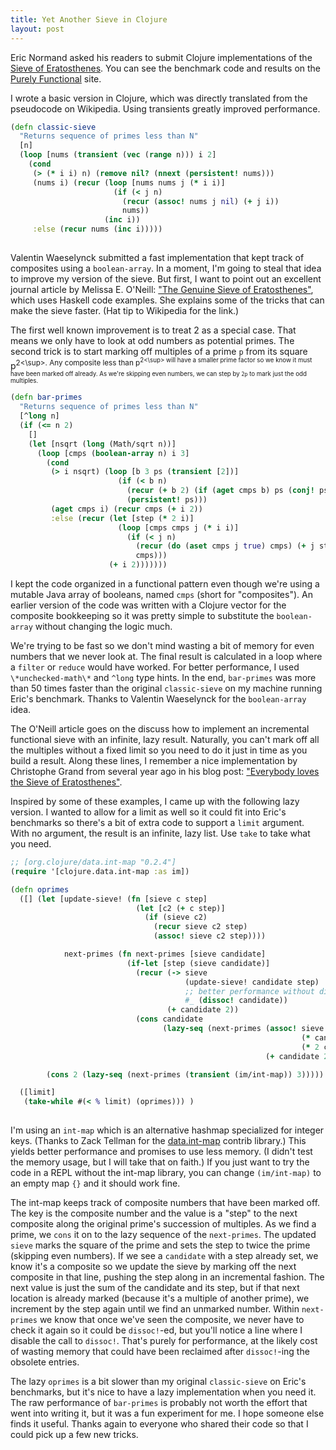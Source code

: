 ```yaml
---
title: Yet Another Sieve in Clojure
layout: post
--- 
```


Eric Normand asked his readers to submit Clojure implementations of the
[Sieve of Eratosthenes][1].  You can see the benchmark code and results on the
[Purely Functional][2] site.

[1]: https://en.wikipedia.org/wiki/Sieve_of_Eratosthenes

[2]: https://purelyfunctional.tv/issues/purelyfunctional-tv-newsletter-315-use-the-correct-data-structure-for-the-job/

I wrote a basic version in Clojure, which was directly translated from the pseudocode on Wikipedia.
Using transients greatly improved performance.

```clojure
(defn classic-sieve
  "Returns sequence of primes less than N"
  [n]
  (loop [nums (transient (vec (range n))) i 2]
    (cond
     (> (* i i) n) (remove nil? (nnext (persistent! nums)))
     (nums i) (recur (loop [nums nums j (* i i)]
                       (if (< j n)
                         (recur (assoc! nums j nil) (+ j i))
                         nums))
                     (inc i))
     :else (recur nums (inc i)))))
	 
```

Valentin Waeselynck submitted a fast implementation that kept track of composites using a
`boolean-array`.  In a moment, I'm going to steal that idea to improve my version of the
sieve.  But first, I want to point out an excellent journal article by Melissa E. O'Neill:
["The Genuine Sieve of Eratosthenes"][3], which uses Haskell code examples.  She explains
some of the tricks that can make the sieve faster.  (Hat tip to Wikipedia for the link.)

[3]: http://www.cs.hmc.edu/~oneill/papers/Sieve-JFP.pdf

The first well known improvement is to treat 2 as a special case.  That means we only have
to look at odd numbers as potential primes.  The second trick is to start marking off
multiples of a prime `p` from its square p<sup>2<\sup>.  Any composite less than
p<sup>2<\sup> will have a smaller prime factor so we know it must have been marked off
already.  As we're skipping even numbers, we can step by `2p` to mark just the odd
multiples.

```clojure
(defn bar-primes
  "Returns sequence of primes less than N"
  [^long n]
  (if (<= n 2)
    []
    (let [nsqrt (long (Math/sqrt n))]
      (loop [cmps (boolean-array n) i 3]
        (cond
         (> i nsqrt) (loop [b 3 ps (transient [2])]
                        (if (< b n)
                          (recur (+ b 2) (if (aget cmps b) ps (conj! ps b)))
                          (persistent! ps)))
         (aget cmps i) (recur cmps (+ i 2))
         :else (recur (let [step (* 2 i)]
                        (loop [cmps cmps j (* i i)]
                          (if (< j n)
                            (recur (do (aset cmps j true) cmps) (+ j step))
                            cmps)))
                      (+ i 2)))))))

```

I kept the code organized in a functional pattern even though we're using a mutable Java
array of booleans, named `cmps` (short for "composites").  An earlier version of the code
was written with a Clojure vector for the composite bookkeeping so it was pretty simple to
substitute the `boolean-array` without changing the logic much.

We're trying to be fast so we don't mind wasting a bit of memory for even numbers that we
never look at.  The final result is calculated in a loop where a `filter` or `reduce` would
have worked.  For better performance, I used `\*unchecked-math\*` and `^long` type hints.
In the end, `bar-primes` was more than 50 times faster than the original `classic-sieve` on
my machine running Eric's benchmark.  Thanks to Valentin Waeselynck for the `boolean-array`
idea.

The O'Neill article goes on the discuss how to implement an incremental functional sieve
with an infinite, lazy result.  Naturally, you can't mark off all the multiples without a
fixed limit so you need to do it just in time as you build a result.  Along these lines, I
remember a nice implementation by Christophe Grand from several year ago in his blog post:
["Everybody loves the Sieve of Eratosthenes"][4].

[4]: http://clj-me.cgrand.net/2009/07/30/everybody-loves-the-sieve-of-eratosthenes/

Inspired by some of these examples, I came up with the following lazy version.  I wanted to
allow for a limit as well so it could fit into Eric's benchmarks so there's a bit of extra
code to support a `limit` argument.  With no argument, the result is an infinite,
lazy list.  Use `take` to take what you need.

```clojure
;; [org.clojure/data.int-map "0.2.4"]
(require '[clojure.data.int-map :as im])

(defn oprimes
  ([] (let [update-sieve! (fn [sieve c step]
                            (let [c2 (+ c step)]
                              (if (sieve c2)
                                (recur sieve c2 step)
                                (assoc! sieve c2 step))))

            next-primes (fn next-primes [sieve candidate]
                          (if-let [step (sieve candidate)]
                            (recur (-> sieve
                                       (update-sieve! candidate step)
                                       ;; better performance without dissoc!, but more memory
                                       #_ (dissoc! candidate))
                                   (+ candidate 2))
                            (cons candidate
                                  (lazy-seq (next-primes (assoc! sieve
                                                                 (* candidate candidate)
                                                                 (* 2 candidate))
                                                         (+ candidate 2)))))) ]

        (cons 2 (lazy-seq (next-primes (transient (im/int-map)) 3)))))

  ([limit]
   (take-while #(< % limit) (oprimes))) )
	 
```

I'm using an `int-map` which is an alternative hashmap specialized for integer keys.
(Thanks to Zack Tellman for the [data.int-map][6] contrib library.)  This yields better
performance and promises to use less memory.  (I didn't test the memory usage, but I will
take that on faith.)  If you just want to try the code in a REPL without the int-map
library, you can change `(im/int-map)` to an empty map `{}` and it should work fine.

[6]: https://github.com/clojure/data.int-map

The int-map keeps track of composite numbers that have been marked off.  The key is the
composite number and the value is a "step" to the next composite along the original prime's
succession of multiples.  As we find a prime, we `cons` it on to the lazy sequence of the
`next-primes`.  The updated `sieve` marks the square of the prime and sets the step to twice
the prime (skipping even numbers).  If we see a `candidate` with a step already
set, we know it's a composite so we update the sieve by marking off the next composite in
that line, pushing the step along in an incremental fashion.  The next value is just the sum
of the candidate and its step, but if that next location is already marked (because it's a
multiple of another prime), we increment by the step again until we find an unmarked number.
Within `next-primes` we know that once we've seen the composite, we never have to check it
again so it could be `dissoc!`-ed, but you'll notice a line where I disable the call to
`dissoc!`.  That's purely for performance, at the likely cost of wasting memory that could
have been reclaimed after `dissoc!`-ing the obsolete entries.

The lazy `oprimes` is a bit slower than my original `classic-sieve` on Eric's benchmarks,
but it's nice to have a lazy implementation when you need it.  The raw performance of
`bar-primes` is probably not worth the effort that went into writing it, but it was a fun
experiment for me.  I hope someone else finds it useful.  Thanks again to everyone who
shared their code so that I could pick up a few new tricks.


